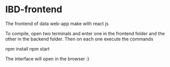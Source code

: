 # IBD-frontend
The frontend of data web-app make with react js

To compile, open two terminals and enter one in the frontend folder and the other in the backend folder. Then on each one execute the commands

npm install
npm start

The interface will open in the browser :)
